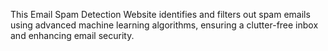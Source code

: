 This Email Spam Detection Website identifies and filters out spam emails using advanced machine learning algorithms, ensuring a clutter-free inbox and enhancing email security. 
